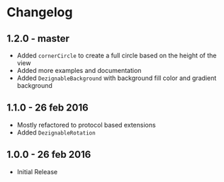 # Changelog

## 1.2.0 - master
- Added `cornerCircle` to create a full circle based on the height of the view
- Added more examples and documentation
- Added `DezignableBackground` with background fill color and gradient background

## 1.1.0 - 26 feb 2016
- Mostly refactored to protocol based extensions
- Added `DezignableRotation`

## 1.0.0 - 26 feb 2016
- Initial Release
